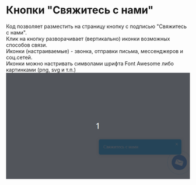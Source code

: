 # Кнопки "Свяжитесь с нами"
Код позволяет разместить на страницу кнопку с подписью "Свяжитесь с нами".  
Клик на кнопку разворачивает (вертикально) иконки возможных способов связи.  
Иконки (настраиваемые) - звонка, отправки письма, мессенджеров и соц.сетей.  
Иконки можно настривать символами шрифта Font Awesome либо картинками (png, svg и т.п.)
![gif пример](https://github.com/doletsky/social_button_contact_us/blob/master/example.gif)
